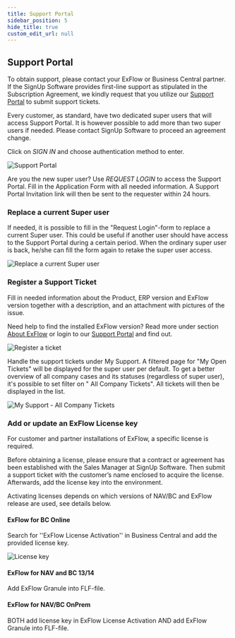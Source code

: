 ```yaml
---
title: Support Portal
sidebar_position: 5
hide_title: true
custom_edit_url: null
---
```

## Support Portal

To obtain support, please contact your ExFlow or Business Central partner. If the SignUp Software provides first-line support as stipulated in the Subscription Agreement, we kindly request that you utilize our [Support Portal](https://support.signupsoftware.com/) to submit support tickets.

Every customer, as standard, have two dedicated super users that will access Support Portal. It is however possible to add more than two super users if needed. Please contact SignUp Software to proceed an agreement change.

Click on *SIGN IN* and choose authentication method to enter.

![Support Portal](@site/static/img/media/support-portal-sign-in-001.png)

Are you the new super user? Use *REQUEST LOGIN* to access the Support Portal. Fill in the Application Form with all needed information. A Support Portal Invitation link will then be sent to the requester within 24 hours.


### Replace a current Super user

If needed, it is possible to fill in the "Request Login"-form to replace a current Super user. This could be useful if another user should have access to the Support Portal during a certain period. When the ordinary super user is back, he/she can fill the form again to retake the super user access.

![Replace a current Super user](@site/static/img/media/support-portal-replace-a-super-user-002.png)

### Register a Support Ticket

Fill in needed information about the Product, ERP version and ExFlow version together with a description, and an attachment with pictures of the issue.

Need help to find the installed ExFlow version? Read more under section [About ExFlow](https://support.signupsoftware.com/help-and-support/about-exflow/) or login to our [Support Portal](https://support.signupsoftware.com/knowledgebase/find-exflow-version/) and find out.

![Register a ticket](@site/static/img/media/support-portal-register-a-ticket-003.png)

Handle the support tickets under My Support. A filtered page for "My Open Tickets" will be displayed for the super user per default. To get a better overview of all company cases and its statuses (regardless of super user), it's possible to set filter on " All Company Tickets". All tickets will then be displayed in the list.

![My Support - All Company Tickets](@site/static/img/media/support-portal-all-company-tickets-004.png)


### Add or update an ExFlow License key

For customer and partner installations of ExFlow, a specific license is required. 

Before obtaining a license, please ensure that a contract or agreement has been established with the Sales Manager at SignUp Software. Then submit a support ticket with the customer’s name enclosed to acquire the license. Afterwards, add the license key into the environment.

Activating licenses depends on which versions of NAV/BC and ExFlow release are used, see details below.
 

#### ExFlow for BC Online

Search for ''ExFlow License Activation'' in Business Central and add the provided license key.

![License key](@site/static/img/media/support-portal-license-key.png)<br/>


#### ExFlow for NAV and BC 13/14

Add ExFlow Granule into FLF-file.<br/>


#### ExFlow for NAV/BC OnPrem

BOTH add license key in ExFlow License Activation AND add ExFlow Granule into FLF-file.<br/>